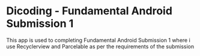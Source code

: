 # Dicoding - Fundamental Android Submission 1

This app is used to completing Fundamental Android Submission 1 where i use Recyclerview and Parcelable as per the requirements of the submission

